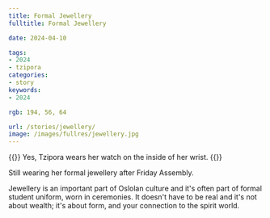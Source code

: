 ```yaml
---
title: Formal Jewellery
fulltitle: Formal Jewellery

date: 2024-04-10

tags:
- 2024
- tzipora
categories:
- story
keywords:
- 2024

rgb: 194, 56, 64

url: /stories/jewellery/
image: /images/fullres/jewellery.jpg
---
```

{{<note caption>}}
Yes, Tzipora wears her watch on the inside of her wrist.
{{</note>}}

Still wearing her formal jewellery after Friday Assembly.

Jewellery is an important part of Oslolan culture and it's often part of formal student uniform, worn in ceremonies. It doesn't have to be real and it's not about wealth; it's about form, and your connection to the spirit world.